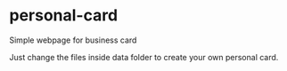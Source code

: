 # personal-card
Simple webpage for business card

Just change the files inside data folder to create your own personal card.